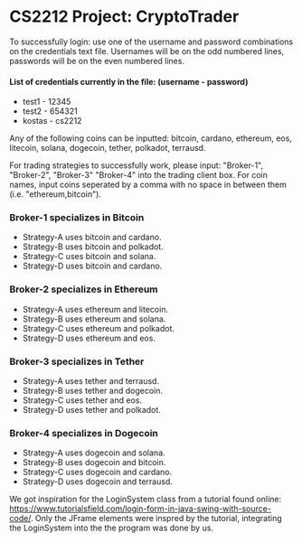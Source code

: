 # CS2212 Project: CryptoTrader
To successfully login: use one of the username and password combinations on the credentials text file. Usernames will be on the odd numbered lines, passwords will be on the even numbered lines.

#### List of credentials currently in the file: (username - password)
- test1 - 12345
- test2 - 654321
- kostas - cs2212

Any of the following coins can be inputted: bitcoin, cardano, ethereum, eos, litecoin, solana, dogecoin, tether, polkadot, terrausd.

For trading strategies to successfully work, please input: "Broker-1", "Broker-2", "Broker-3" "Broker-4" into the trading client box. For coin names, input coins seperated by a comma with no space in between them (i.e. "ethereum,bitcoin").

### Broker-1 specializes in Bitcoin
- Strategy-A uses bitcoin and cardano.
- Strategy-B uses bitcoin and polkadot.
- Strategy-C uses bitcoin and solana.
- Strategy-D uses bitcoin and cardano.

### Broker-2 specializes in Ethereum
- Strategy-A uses ethereum and litecoin.
- Strategy-B uses ethereum and solana.
- Strategy-C uses ethereum and polkadot.
- Strategy-D uses ethereum and eos.

### Broker-3 specializes in Tether
- Strategy-A uses tether and terrausd.
- Strategy-B uses tether and dogecoin.
- Strategy-C uses tether and eos.
- Strategy-D uses tether and polkadot.

### Broker-4 specializes in Dogecoin
- Strategy-A uses dogecoin and solana.
- Strategy-B uses dogecoin and bitcoin.
- Strategy-C uses dogecoin and cardano.
- Strategy-D uses dogecoin and terrausd.


We got inspiration for the LoginSystem class from a tutorial found online: https://www.tutorialsfield.com/login-form-in-java-swing-with-source-code/. Only the JFrame elements were inspred by the tutorial, integrating the LoginSystem into the the program was done by us.
